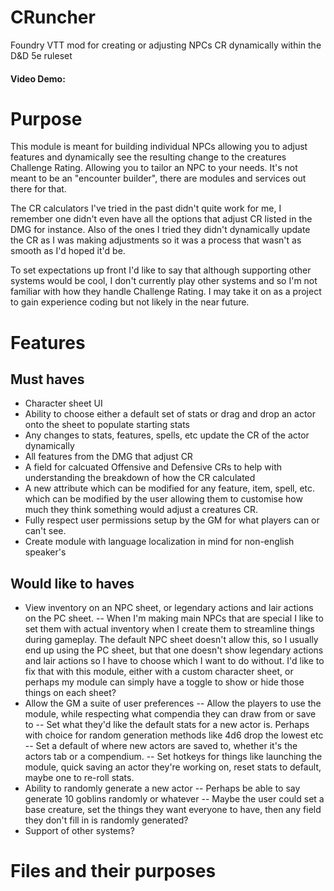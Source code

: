 # CRuncher
Foundry VTT mod for creating or adjusting NPCs CR dynamically within the D&D 5e ruleset

#### Video Demo:  <URL HERE> 

# Purpose
<p>
This module is meant for building individual NPCs allowing you to adjust features and dynamically see the resulting change to the creatures Challenge Rating. Allowing you to tailor an NPC to your needs. It's not meant to be an "encounter builder", there are modules and services out there for that. 
</p>
<p>
The CR calculators I've tried in the past didn't quite work for me, I remember one didn't even have all the options that adjust CR listed in the DMG for instance. Also of the ones I tried they didn't dynamically update the CR as I was making adjustments so it was a process that wasn't as smooth as I'd hoped it'd be.
</p>
<p>
To set expectations up front I'd like to say that although supporting other systems would be cool, I don't currently play other systems and so I'm not familiar with how they handle Challenge Rating. I may take it on as a project to gain experience coding but not likely in the near future.
</p>

# Features
  ## Must haves
  - Character sheet UI
  - Ability to choose either a default set of stats or drag and drop an actor onto the sheet to populate starting stats
  - Any changes to stats, features, spells, etc update the CR of the actor dynamically
  - All features from the DMG that adjust CR
  - A field for calcuated Offensive and Defensive CRs to help with understanding the breakdown of how the CR calculated
  - A new attribute which can be modified for any feature, item, spell, etc. which can be modified by the user allowing them to customise how much they think something   would adjust a creatures CR.
  - Fully respect user permissions setup by the GM for what players can or can't see.
  - Create module with language localization in mind for non-english speaker's
  
  ## Would like to haves
  - View inventory on an NPC sheet, or legendary actions and lair actions on the PC sheet. 
  -- When I'm making main NPCs that are special I like to set them with actual inventory when I create them to streamline things during gameplay. The default NPC sheet doesn't allow this, so I usually end up using the PC sheet, but that one doesn't show legendary actions and lair actions so I have to choose which I want to do without. I'd like to fix that with this module, either with a custom character sheet, or perhaps my module can simply have a toggle to show or hide those things on each sheet?
  - Allow the GM a suite of user preferences
  -- Allow the players to use the module, while respecting what compendia they can draw from or save to
  -- Set what they'd like the default stats for a new actor is. Perhaps with choice for random generation methods like 4d6 drop the lowest etc
  -- Set a default of where new actors are saved to, whether it's the actors tab or a compendium.
  -- Set hotkeys for things like launching the module, quick saving an actor they're working on, reset stats to default, maybe one to re-roll stats.
  - Ability to randomly generate a new actor
  -- Perhaps be able to say generate 10 goblins randomly or whatever
  -- Maybe the user could set a base creature, set the things they want everyone to have, then any field they don't fill in is randomly generated?
  - Support of other systems?
# Files and their purposes
